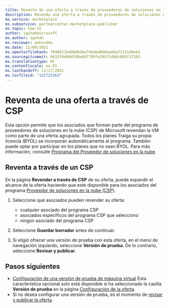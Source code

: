```yaml
---
title: Reventa de una oferta a través de proveedores de soluciones en la nube (CSP) en Azure Marketplace
description: Revenda una oferta a través de proveedores de soluciones en la nube (CSP) en Azure Marketplace.
ms.service: marketplace
ms.subservice: partnercenter-marketplace-publisher
ms.topic: how-to
author: iqshahmicrosoft
ms.author: iqshah
ms.reviewer: amhindma
ms.date: 11/09/2021
ms.openlocfilehash: 7096621b498dbdae74dabd6b6ee6baf1151dbe61
ms.sourcegitcommit: 0415f4d064530e0d7799fe295f1d8dc003f17202
ms.translationtype: HT
ms.contentlocale: es-ES
ms.lasthandoff: 11/17/2021
ms.locfileid: "132725363"
---
```

# <a name="resell-your-offer-through-csp"></a>Reventa de una oferta a través de CSP

Esta opción permite que los asociados que forman parte del programa de proveedores de soluciones en la nube (CSP) de Microsoft revendan la VM como parte de una oferta agrupada. Todos los planes Traiga su propia licencia (BYOL) se incorporan automáticamente al programa. También puede optar por participar en los planes que no sean BYOL. Para más información, consulte [Programa del Proveedor de soluciones en la nube](cloud-solution-providers.md).

## <a name="resell-through-csp"></a>Reventa a través de un CSP

En la página **Revender a través de CSP** de su oferta, puede expandir el alcance de la oferta haciendo que esté disponible para los asociados del programa [Proveedor de soluciones en la nube (CSP)](https://azure.microsoft.com/offers/ms-azr-0145p/).

1. Seleccione qué asociados pueden revender su oferta:

    - cualquier asociado del programa CSP
    - asociados específicos del programa CSP que selecciono
    - ningún asociado del programa CSP

1. Seleccione **Guardar borrador** antes de continuar.
1. Si eligió ofrecer una versión de prueba con esta oferta, en el menú de navegación izquierdo, seleccione **Versión de prueba**. De lo contrario, seleccione **Revisar y publicar**.

## <a name="next-steps"></a>Pasos siguientes

- [Configuración de una versión de prueba de máquina virtual](azure-vm-test-drive.md) Esta característica opcional solo está disponible si ha seleccionado la casilla **Versión de prueba** en la página [Configuración de la oferta](azure-vm-offer-setup.md#test-drive-optional).
- Si no desea configurar una versión de prueba, es el momento de [revisar y publicar la oferta](review-publish-offer.md).
